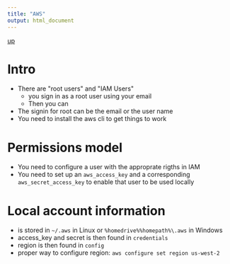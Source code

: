 ```yaml
---
title: "AWS"
output: html_document
---
```

[up](https://mikewise2718.github.io/markdowndocs/)

# Intro

- There are "root users" and "IAM Users"
   - you sign in as a root user using your email
   - Then you can 
- The signin for root can be the email or the user name
- You need to install the aws cli to get things to work


# Permissions model
- You need to configure a user with the approprate rigths in IAM
- You need to set up an `aws_access_key` and a corresponding `aws_secret_access_key` to enable that user to be used locally


# Local account information
- is stored in `~/.aws` in Linux or `%homedrive%%homepath%\.aws` in Windows
- access_key and secret is then found in `credentials`
- region is then found in `config`
- proper way to configure region: `aws configure set region us-west-2`

